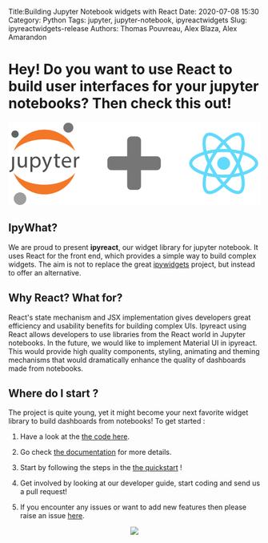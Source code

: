 Title:Building Jupyter Notebook widgets with React
Date: 2020-07-08 15:30
Category: Python
Tags: jupyter, jupyter-notebook, ipyreactwidgets
Slug: ipyreactwidgets-release
Authors: Thomas Pouvreau, Alex Blaza, Alex Amarandon

# Hey! Do you want to use React to build user interfaces for your jupyter notebooks? Then check this out!

![image](/images/ipyreact.png)

## IpyWhat? 

We are proud to present __ipyreact__, our widget library for jupyter notebook. It uses React for the front end, which provides a simple way to build complex widgets. The aim is not to replace the great [ipywidgets](https://github.com/jupyter-widgets/ipywidgets) project, but instead to offer an alternative.
 
## Why React? What for?  

React's state mechanism and JSX implementation gives developers great efficiency and usability benefits for building complex UIs. Ipyreact using React allows developers to use libraries from the React world in Jupyter notebooks. In the future, we would like to implement Material UI in ipyreact. This would provide high quality components, styling, animating and theming mechanisms that would dramatically enhance the quality of dashboards made from notebooks.

## Where do I start ? 

The project is quite young, yet it might become your next favorite widget library to build dashboards from notebooks!
To get started :

1. Have a look at the [the code here](https://gitlab.com/weatherforce-platform/ipyreactwidgets).

2. Go check [the documentation](https://weatherforce-platform.gitlab.io/ipyreact/) for more details.

3. Start by following the steps in the [the quickstart](https://weatherforce-platform.gitlab.io/ipyreact/quickstart.html) !

4. Get involved by looking at our developer guide, start coding and send us a pull request!

5. If you encounter any issues or want to add new features then please raise an issue [here](https://gitlab.com/weatherforce-platform/ipyreact/-/issues).

<p align="center">
	<img src="https://media.giphy.com/media/vyEMmgHf9dQ4M/giphy.gif"/>
</p>


